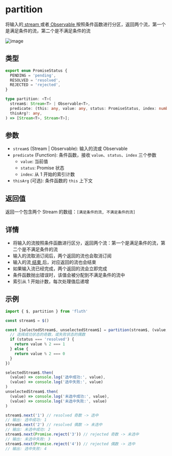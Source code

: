 # partition

将输入的[ stream ](/cn/api/stream#stream)或者[ Observable ](/cn/api/observable)按照条件函数进行分区，返回两个流，第一个是满足条件的流，第二个是不满足条件的流

![image](/partition.drawio.svg)

## 类型

```typescript
export enum PromiseStatus {
  PENDING = 'pending',
  RESOLVED = 'resolved',
  REJECTED = 'rejected',
}

type partition: <T>(
  stream$: Stream<T> | Observable<T>,
  predicate: (this: any, value: any, status: PromiseStatus, index: number) => boolean,
  thisArg?: any,
) => [Stream<T>, Stream<T>];
```

## 参数

- `stream$` (Stream | Observable): 输入的流或 Observable
- `predicate` (Function): 条件函数，接收 `value`、`status`、`index` 三个参数
  - `value`: 当前值
  - `status`: Promise 状态
  - `index`: 从 1 开始的索引计数
- `thisArg` (可选): 条件函数的 `this` 上下文

## 返回值

返回一个包含两个 Stream 的数组：`[满足条件的流, 不满足条件的流]`

## 详情

- 将输入的流按照条件函数进行区分，返回两个流：第一个是满足条件的流，第二个是不满足条件的流
- 输入的流取消订阅后，两个返回的流也会取消订阅
- 输入的流[ 结束 ](/cn/guide/base#结束)后，对应返回的流也会结束
- 如果输入流已经完成，两个返回的流会立即完成
- 条件函数抛出错误时，该值会被分配到不满足条件的流中
- 索引从 1 开始计数，每次处理值后递增

## 示例

```typescript
import { $, partition } from 'fluth'

const stream$ = $()

const [selectedStream$, unselectedStream$] = partition(stream$, (value, status) => {
  // 选择成功状态的奇数，或失败状态的偶数
  if (status === 'resolved') {
    return value % 2 === 1
  } else {
    return value % 2 === 0
  }
})

selectedStream$.then(
  (value) => console.log('选中成功:', value),
  (value) => console.log('选中失败:', value)
)
unselectedStream$.then(
  (value) => console.log('未选中成功:', value),
  (value) => console.log('未选中失败:', value)
)

stream$.next('1') // resolved 奇数 -> 选中
// 输出: 选中成功: 1
stream$.next('2') // resolved 偶数 -> 未选中
// 输出: 未选中成功: 2
stream$.next(Promise.reject('3')) // rejected 奇数 -> 未选中
// 输出: 未选中失败: 3
stream$.next(Promise.reject('4')) // rejected 偶数 -> 选中
// 输出: 选中失败: 4
```

